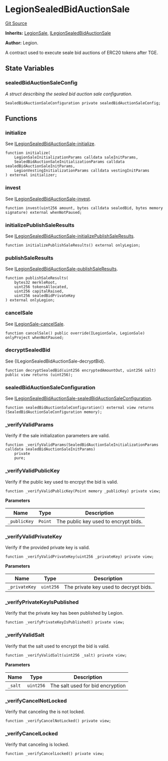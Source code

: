 # LegionSealedBidAuctionSale
[Git Source](https://github.com/Legion-Team/evm-contracts/blob/9d232ccfd9d55ef7fb8933835be077c1145ee4d5/src/LegionSealedBidAuctionSale.sol)

**Inherits:**
[LegionSale](/src/LegionSale.sol/abstract.LegionSale.md), [ILegionSealedBidAuctionSale](/src/interfaces/ILegionSealedBidAuctionSale.sol/interface.ILegionSealedBidAuctionSale.md)

**Author:**
Legion.

A contract used to execute seale bid auctions of ERC20 tokens after TGE.


## State Variables
### sealedBidAuctionSaleConfig
*A struct describing the sealed bid auction sale configuration.*


```solidity
SealedBidAuctionSaleConfiguration private sealedBidAuctionSaleConfig;
```


## Functions
### initialize

See [ILegionSealedBidAuctionSale-initialize](/src/interfaces/ILegionFixedPriceSale.sol/interface.ILegionFixedPriceSale.md#initialize).


```solidity
function initialize(
    LegionSaleInitializationParams calldata saleInitParams,
    SealedBidAuctionSaleInitializationParams calldata sealedBidAuctionSaleInitParams,
    LegionVestingInitializationParams calldata vestingInitParams
) external initializer;
```

### invest

See [ILegionSealedBidAuctionSale-invest](/src/interfaces/ILegionFixedPriceSale.sol/interface.ILegionFixedPriceSale.md#invest).


```solidity
function invest(uint256 amount, bytes calldata sealedBid, bytes memory signature) external whenNotPaused;
```

### initializePublishSaleResults

See [ILegionSealedBidAuctionSale-initializePublishSaleResults](/src/interfaces/ILegionSealedBidAuctionSale.sol/interface.ILegionSealedBidAuctionSale.md#initializepublishsaleresults).


```solidity
function initializePublishSaleResults() external onlyLegion;
```

### publishSaleResults

See [ILegionSealedBidAuctionSale-publishSaleResults](/src/interfaces/ILegionFixedPriceSale.sol/interface.ILegionFixedPriceSale.md#publishsaleresults).


```solidity
function publishSaleResults(
    bytes32 merkleRoot,
    uint256 tokensAllocated,
    uint256 capitalRaised,
    uint256 sealedBidPrivateKey
) external onlyLegion;
```

### cancelSale

See [ILegionSale-cancelSale](/src/LegionSale.sol/abstract.LegionSale.md#cancelsale).


```solidity
function cancelSale() public override(ILegionSale, LegionSale) onlyProject whenNotPaused;
```

### decryptSealedBid

See {ILegionSealedBidAuctionSale-decryptBid}.


```solidity
function decryptSealedBid(uint256 encryptedAmountOut, uint256 salt) public view returns (uint256);
```

### sealedBidAuctionSaleConfiguration

See [ILegionSealedBidAuctionSale-sealedBidAuctionSaleConfiguration](/src/interfaces/ILegionSealedBidAuctionSale.sol/interface.ILegionSealedBidAuctionSale.md#sealedbidauctionsaleconfiguration).


```solidity
function sealedBidAuctionSaleConfiguration() external view returns (SealedBidAuctionSaleConfiguration memory);
```

### _verifyValidParams

Verify if the sale initialization parameters are valid.


```solidity
function _verifyValidParams(SealedBidAuctionSaleInitializationParams calldata sealedBidAuctionSaleInitParams)
    private
    pure;
```

### _verifyValidPublicKey

Verify if the public key used to encrpyt the bid is valid.


```solidity
function _verifyValidPublicKey(Point memory _publicKey) private view;
```
**Parameters**

|Name|Type|Description|
|----|----|-----------|
|`_publicKey`|`Point`|The public key used to encrypt bids.|


### _verifyValidPrivateKey

Verify if the provided private key is valid.


```solidity
function _verifyValidPrivateKey(uint256 _privateKey) private view;
```
**Parameters**

|Name|Type|Description|
|----|----|-----------|
|`_privateKey`|`uint256`|The private key used to decrypt bids.|


### _verifyPrivateKeyIsPublished

Verify that the private key has been published by Legion.


```solidity
function _verifyPrivateKeyIsPublished() private view;
```

### _verifyValidSalt

Verify that the salt used to encrypt the bid is valid.


```solidity
function _verifyValidSalt(uint256 _salt) private view;
```
**Parameters**

|Name|Type|Description|
|----|----|-----------|
|`_salt`|`uint256`|The salt used for bid encryption|


### _verifyCancelNotLocked

Verify that canceling the is not locked.


```solidity
function _verifyCancelNotLocked() private view;
```

### _verifyCancelLocked

Verify that canceling is locked.


```solidity
function _verifyCancelLocked() private view;
```

